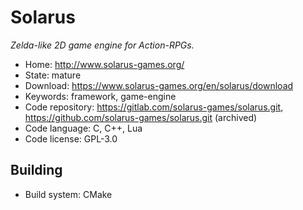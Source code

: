 # Solarus

_Zelda-like 2D game engine for Action-RPGs._

- Home: http://www.solarus-games.org/ 
- State: mature
- Download: https://www.solarus-games.org/en/solarus/download
- Keywords: framework, game-engine
- Code repository: https://gitlab.com/solarus-games/solarus.git, https://github.com/solarus-games/solarus.git (archived)
- Code language: C, C++, Lua
- Code license: GPL-3.0

## Building

- Build system: CMake
